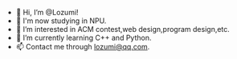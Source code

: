 - 👋 Hi, I’m @Lozumi!
- 🏫 I'm now studying in NPU.
- 👀 I’m interested in ACM contest,web design,program design,etc.
- 🌱 I’m currently learning C++ and Python.
- 📫 Contact me through lozumi@qq.com.

<!---
Lozumi/Lozumi is a ✨ special ✨ repository because its `README.md` (this file) appears on your GitHub profile.
You can click the Preview link to take a look at your changes.
--->
